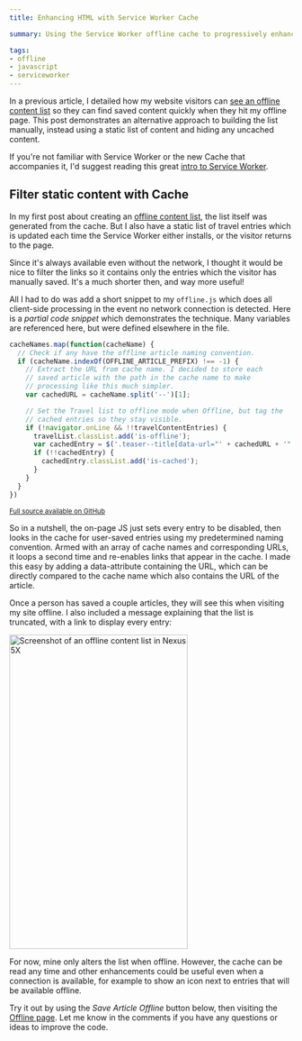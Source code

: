 ```yaml
---
title: Enhancing HTML with Service Worker Cache

summary: Using the Service Worker offline cache to progressively enhance static content.

tags:
- offline
- javascript
- serviceworker
---
```


In a previous article, I detailed how my website visitors can [see an offline content list](/blog/service-worker-offline-content-list/) so they can find saved content quickly when they hit my offline page. This post demonstrates an alternative approach to building the list manually, instead using a static list of content and hiding any uncached content.

If you're not familiar with Service Worker or the new Cache that accompanies it, I'd suggest reading this great [intro to Service Worker](https://www.smashingmagazine.com/2016/02/making-a-service-worker/).

## Filter static content with Cache

In my first post about creating an [offline content list](/blog/service-worker-offline-content-list/), the list itself was generated from the cache. But I also have a static list of travel entries which is updated each time the Service Worker either installs, or the visitor returns to the page.

Since it's always available even without the network, I thought it would be nice to filter the links so it contains only the entries which the visitor has manually saved. It's a much shorter then, and way more useful!

All I had to do was add a short snippet to my `offline.js` which does all client-side processing in the event no network connection is detected. Here is a _partial code snippet_ which demonstrates the technique. Many variables are referenced here, but were defined elsewhere in the file.

```js
cacheNames.map(function(cacheName) {
  // Check if any have the offline article naming convention.
  if (cacheName.indexOf(OFFLINE_ARTICLE_PREFIX) !== -1) {
    // Extract the URL from cache name. I decided to store each
    // saved article with the path in the cache name to make
    // processing like this much simpler.
    var cachedURL = cacheName.split('--')[1];

    // Set the Travel list to offline mode when Offline, but tag the
    // cached entries so they stay visible.
    if (!navigator.onLine && !!travelContentEntries) {
      travelList.classList.add('is-offline');
      var cachedEntry = $('.teaser--title[data-url="' + cachedURL + '"');
      if (!!cachedEntry) {
        cachedEntry.classList.add('is-cached');
      }
    }
  }
})

```

<small><a href="https://github.com/rupl/chrisruppel.com/blob/bf58b63ca893e5f66520df37ae27a995bad3f676/_js/offline.js">Full source available on GitHub</a></small>

So in a nutshell, the on-page JS just sets every entry to be disabled, then looks in the cache for user-saved entries using my predetermined naming convention. Armed with an array of cache names and corresponding URLs, it loops a second time and re-enables links that appear in the cache. I made this easy by adding a data-attribute containing the URL, which can be directly compared to the cache name which also contains the URL of the article.

Once a person has saved a couple articles, they will see this when visiting my site offline. I also included a message explaining that the list is truncated, with a link to display every entry:

<img width="317" height="558" src="{{ site.img-host }}/img/service-worker-offline-content-list-filter-1.png" alt="Screenshot of an offline content list in Nexus 5X"/>

For now, mine only alters the list when offline. However, the cache can be read any time and other enhancements could be useful even when a connection is available, for example to show an icon next to entries that will be available offline. 

Try it out by using the *Save Article Offline* button below, then visiting the [Offline page](/offline). Let me know in the comments if you have any questions or ideas to improve the code.

